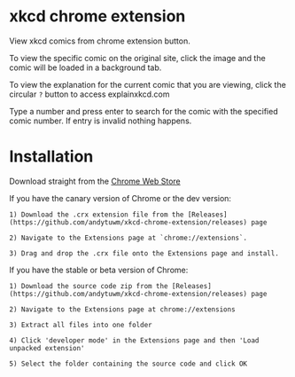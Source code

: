 xkcd chrome extension
=====================

View xkcd comics from chrome extension button.

To view the specific comic on the original site, click the image and the comic will be loaded in a background tab.

To view the explanation for the current comic that you are viewing, click the circular `?` button to access explainxkcd.com

Type a number and press enter to search for the comic with the specified comic number. If entry is invalid nothing happens.

Installation
====

Download straight from the [Chrome Web Store](https://chrome.google.com/webstore/detail/xkcd-comics-viewer/nmanlcmfmdmfcijmocmihompgjcljacd)



If you have the canary version of Chrome or the dev version:
```
1) Download the .crx extension file from the [Releases](https://github.com/andytuwm/xkcd-chrome-extension/releases) page

2) Navigate to the Extensions page at `chrome://extensions`.

3) Drag and drop the .crx file onto the Extensions page and install.
```

If you have the stable or beta version of Chrome:
```
1) Download the source code zip from the [Releases](https://github.com/andytuwm/xkcd-chrome-extension/releases) page

2) Navigate to the Extensions page at chrome://extensions

3) Extract all files into one folder

4) Click 'developer mode' in the Extensions page and then 'Load unpacked extension'

5) Select the folder containing the source code and click OK
```
